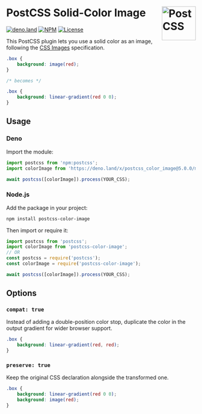 # PostCSS Solid-Color Image [<img src="https://api.postcss.org/logo.svg" alt="PostCSS" width="90" height="90" align="right">](https://github.com/postcss/postcss)

[![deno.land](https://deno.land/badge/postcss_color_image/version)](https://deno.land/x/postcss_color_image)
[![NPM](https://img.shields.io/npm/v/postcss-color-image.svg)](https://www.npmjs.com/package/postcss-color-image)
[![License](https://img.shields.io/npm/l/postcss-color-image.svg)](LICENSE)

This PostCSS plugin lets you use a solid color as an image, following the
[CSS Images](https://drafts.csswg.org/css-images-4/#color-images) specification.

```css
.box {
	background: image(red);
}

/* becomes */

.box {
	background: linear-gradient(red 0 0);
}
```

## Usage

### Deno

Import the module:

```js
import postcss from 'npm:postcss';
import colorImage from 'https://deno.land/x/postcss_color_image@5.0.0/mod.js';

await postcss([colorImage]).process(YOUR_CSS);
```

### Node.js

Add the package in your project:

```sh
npm install postcss-color-image
```

Then import or require it:

```js
import postcss from 'postcss';
import colorImage from 'postcss-color-image';
// OR
const postcss = require('postcss');
const colorImage = require('postcss-color-image');

await postcss([colorImage]).process(YOUR_CSS);
```

## Options

### `compat: true`

Instead of adding a double-position color stop,
duplicate the color in the output gradient for wider browser support.

```css
.box {
	background: linear-gradient(red, red);
}
```

### `preserve: true`

Keep the original CSS declaration alongside the transformed one.

```css
.box {
	background: linear-gradient(red 0 0);
	background: image(red);
}
```
